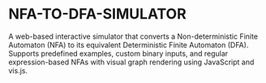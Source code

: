 # NFA-TO-DFA-SIMULATOR
A web-based interactive simulator that converts a Non-deterministic Finite Automaton (NFA) to its equivalent Deterministic Finite Automaton (DFA). Supports predefined examples, custom binary inputs, and regular expression-based NFAs with visual graph rendering using JavaScript and vis.js.
